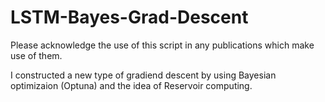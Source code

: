 # LSTM-Bayes-Grad-Descent

Please acknowledge the use of this script in any publications which make use of them.

I constructed a new type of gradiend descent by using Bayesian optimizaion (Optuna) and the idea of Reservoir computing.
